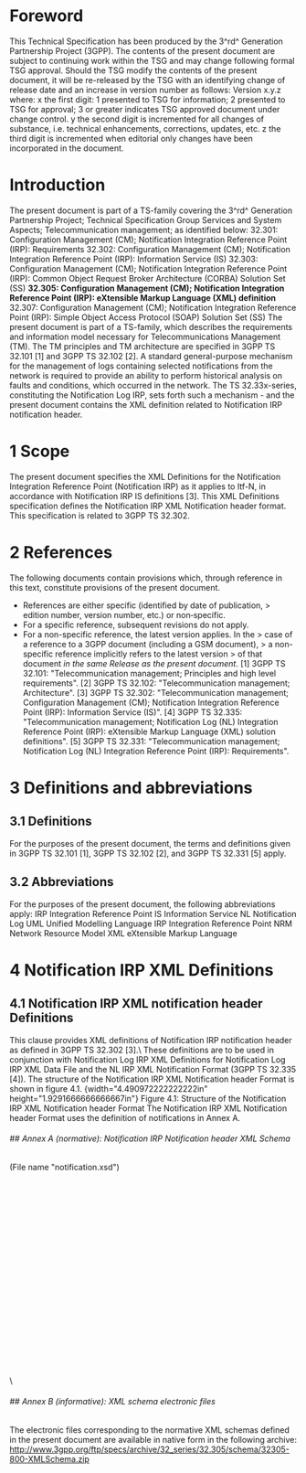 # Foreword
This Technical Specification has been produced by the 3^rd^ Generation
Partnership Project (3GPP).
The contents of the present document are subject to continuing work within the
TSG and may change following formal TSG approval. Should the TSG modify the
contents of the present document, it will be re-released by the TSG with an
identifying change of release date and an increase in version number as
follows:
Version x.y.z
where:
x the first digit:
1 presented to TSG for information;
2 presented to TSG for approval;
3 or greater indicates TSG approved document under change control.
y the second digit is incremented for all changes of substance, i.e. technical
enhancements, corrections, updates, etc.
z the third digit is incremented when editorial only changes have been
incorporated in the document.
# Introduction
The present document is part of a TS-family covering the 3^rd^ Generation
Partnership Project; Technical Specification Group Services and System
Aspects; Telecommunication management; as identified below:
32.301: Configuration Management (CM); Notification Integration Reference
Point (IRP): Requirements
32.302: Configuration Management (CM); Notification Integration Reference
Point (IRP): Information Service (IS)
32.303: Configuration Management (CM); Notification Integration Reference
Point (IRP): Common Object Request Broker Architecture (CORBA) Solution Set
(SS)
**32.305: Configuration Management (CM); Notification Integration Reference
Point (IRP): eXtensible Markup Language (XML) definition**
32.307: Configuration Management (CM); Notification Integration Reference
Point (IRP): Simple Object Access Protocol (SOAP) Solution Set (SS)
The present document is part of a TS-family, which describes the requirements
and information model necessary for Telecommunications Management (TM). The TM
principles and TM architecture are specified in 3GPP TS 32.101 [1] and 3GPP TS
32.102 [2].
A standard general-purpose mechanism for the management of logs containing
selected notifications from the network is required to provide an ability to
perform historical analysis on faults and conditions, which occurred in the
network. The TS 32.33x-series, constituting the Notification Log IRP, sets
forth such a mechanism - and the present document contains the XML definition
related to Notification IRP notification header.
# 1 Scope
The present document specifies the XML Definitions for the Notification
Integration Reference Point (Notification IRP) as it applies to Itf-N, in
accordance with Notification IRP IS definitions [3].
This XML Definitions specification defines the Notification IRP XML
Notification header format.
This specification is related to 3GPP TS 32.302.
# 2 References
The following documents contain provisions which, through reference in this
text, constitute provisions of the present document.
  * References are either specific (identified by date of publication, > edition number, version number, etc.) or non‑specific.
  * For a specific reference, subsequent revisions do not apply.
  * For a non-specific reference, the latest version applies. In the > case of a reference to a 3GPP document (including a GSM document), > a non-specific reference implicitly refers to the latest version > of that document _in the same Release as the present document_.
[1] 3GPP TS 32.101: \"Telecommunication management; Principles and high level
requirements\".
[2] 3GPP TS 32.102: \"Telecommunication management; Architecture\".
[3] 3GPP TS 32.302: \"Telecommunication management; Configuration Management
(CM); Notification Integration Reference Point (IRP): Information Service
(IS)\".
[4] 3GPP TS 32.335: \"Telecommunication management; Notification Log (NL)
Integration Reference Point (IRP): eXtensible Markup Language (XML) solution
definitions\".
[5] 3GPP TS 32.331: \"Telecommunication management; Notification Log (NL)
Integration Reference Point (IRP): Requirements\".
# 3 Definitions and abbreviations
## 3.1 Definitions
For the purposes of the present document, the terms and definitions given in
3GPP TS 32.101 [1], 3GPP TS 32.102 [2], and 3GPP TS 32.331 [5] apply.
## 3.2 Abbreviations
For the purposes of the present document, the following abbreviations apply:
IRP Integration Reference Point
IS Information Service
NL Notification Log
UML Unified Modelling Language
IRP Integration Reference Point
NRM Network Resource Model
XML eXtensible Markup Language
# 4 Notification IRP XML Definitions
## 4.1 Notification IRP XML notification header Definitions
This clause provides XML definitions of Notification IRP notification header
as defined in 3GPP TS 32.302 [3].\ These definitions are to be used in
conjunction with Notification Log IRP XML Definitions for Notification Log IRP
XML Data File and the NL IRP XML Notification Format (3GPP TS 32.335 [4]).
The structure of the Notification IRP XML Notification header Format is shown
in figure 4.1.
{width="4.490972222222222in" height="1.9291666666666667in"}
Figure 4.1: Structure of the Notification IRP XML Notification header Format
The Notification IRP XML Notification header Format uses the definition of
notifications in Annex A.
###### ## Annex A (normative): Notification IRP Notification header XML Schema
(File name "notification.xsd")
\
\
\
\
\
\
\
\
\
\
\
\
\
\
\
\
\
\
\
\
\
\
\
###### ## Annex B (informative): XML schema electronic files
The electronic files corresponding to the normative XML schemas defined in the
present document are available in native form in the following archive:
http://www.3gpp.org/ftp/specs/archive/32_series/32.305/schema/32305-800-XMLSchema.zip
#